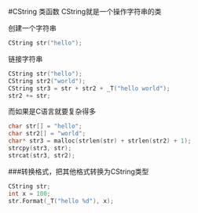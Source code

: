 #CString 类函数
CString就是一个操作字符串的类 

创建一个字符串
```cpp
CString str("hello");
```
链接字符串
```cpp
CString str("hello");
CString str2("world");
CString str3 = str + str2 + _T("hello world");
str2 += str;
```
而如果是C语言就要复杂得多
```cpp
char str[] = "hello";
char str2[] = "world";
char* str3 = malloc(strlen(str) + strlen(str2) + 1);
strcpy(str3, str);
strcat(str3, str2);
```
###转换格式，把其他格式转换为CString类型
```cpp
CString str;
int x = 100;
str.Format(_T("hello %d"), x);
```
